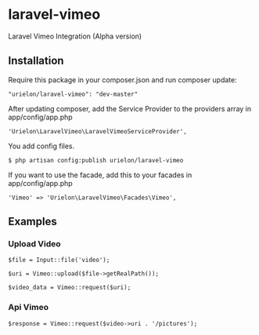 laravel-vimeo
=============

Laravel Vimeo Integration (Alpha version)

## Installation

Require this package in your composer.json and run composer update:

    "urielon/laravel-vimeo": "dev-master"

After updating composer, add the Service Provider to the providers array in app/config/app.php

    'Urielon\LaravelVimeo\LaravelVimeoServiceProvider',

You add config files.

    $ php artisan config:publish urielon/laravel-vimeo

If you want to use the facade, add this to your facades in app/config/app.php

    'Vimeo' => 'Urielon\LaravelVimeo\Facades\Vimeo',

## Examples
### Upload Video

    
    $file = Input::file('video');

    $uri = Vimeo::upload($file->getRealPath());

    $video_data = Vimeo::request($uri);
    
    
   
### Api Vimeo 
    
    $response = Vimeo::request($video->uri . '/pictures');
